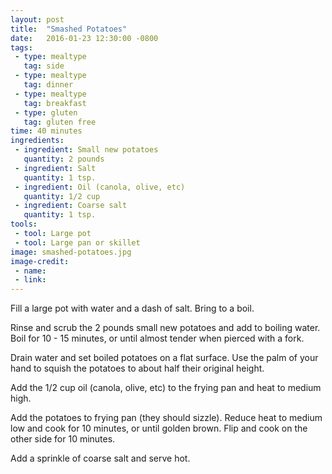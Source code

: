 ```yaml
---
layout: post
title:  "Smashed Potatoes"
date:   2016-01-23 12:30:00 -0800
tags: 
 - type: mealtype
   tag: side
 - type: mealtype
   tag: dinner
 - type: mealtype
   tag: breakfast
 - type: gluten
   tag: gluten free
time: 40 minutes
ingredients:
 - ingredient: Small new potatoes
   quantity: 2 pounds
 - ingredient: Salt
   quantity: 1 tsp.
 - ingredient: Oil (canola, olive, etc)
   quantity: 1/2 cup
 - ingredient: Coarse salt
   quantity: 1 tsp.
tools:
 - tool: Large pot
 - tool: Large pan or skillet
image: smashed-potatoes.jpg
image-credit: 
 - name:
 - link:
---
```

Fill a large pot with water and a dash of salt. Bring to a boil. 

Rinse and scrub the <span>2 pounds small new potatoes</span> and add to boiling water. Boil for 10 - 15 minutes, or until almost tender when pierced with a fork.

Drain water and set boiled potatoes on a flat surface. Use the palm of your hand to squish the potatoes to about half their original height. 

Add the <span>1/2 cup oil (canola, olive, etc)</span> to the frying pan and heat to medium high.

Add the potatoes to frying pan (they should sizzle). Reduce heat to medium low and cook for 10 minutes, or until golden brown. Flip and cook on the other side for 10 minutes. 

Add a sprinkle of <span>coarse salt</span> and serve hot. 
